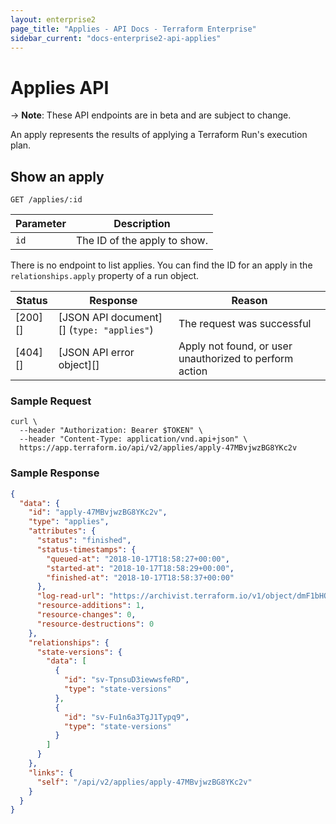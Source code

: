 ```yaml
---
layout: enterprise2
page_title: "Applies - API Docs - Terraform Enterprise"
sidebar_current: "docs-enterprise2-api-applies"
---
```


# Applies API

-> **Note**: These API endpoints are in beta and are subject to change.

An apply represents the results of applying a Terraform Run's execution plan.

## Show an apply

`GET /applies/:id`

Parameter | Description
----------|------------
`id`      | The ID of the apply to show.

There is no endpoint to list applies. You can find the ID for an apply in the
`relationships.apply` property of a run object.

Status  | Response                                  | Reason
--------|-------------------------------------------|-------
[200][] | [JSON API document][] (`type: "applies"`) | The request was successful
[404][] | [JSON API error object][]                 | Apply not found, or user unauthorized to perform action

### Sample Request

```shell
curl \
  --header "Authorization: Bearer $TOKEN" \
  --header "Content-Type: application/vnd.api+json" \
  https://app.terraform.io/api/v2/applies/apply-47MBvjwzBG8YKc2v
```

### Sample Response

```json
{
  "data": {
    "id": "apply-47MBvjwzBG8YKc2v",
    "type": "applies",
    "attributes": {
      "status": "finished",
      "status-timestamps": {
        "queued-at": "2018-10-17T18:58:27+00:00",
        "started-at": "2018-10-17T18:58:29+00:00",
        "finished-at": "2018-10-17T18:58:37+00:00"
      },
      "log-read-url": "https://archivist.terraform.io/v1/object/dmF1bHQ6djE6OFA1eEdlSFVHRSs4YUcwaW83a1dRRDA0U2E3T3FiWk1HM2NyQlNtcS9JS1hHN3dmTXJmaFhEYTlHdTF1ZlgxZ2wzVC9kVTlNcjRPOEJkK050VFI3U3dvS2ZuaUhFSGpVenJVUFYzSFVZQ1VZYno3T3UyYjdDRVRPRE5pbWJDVTIrNllQTENyTndYd1Y0ak1DL1dPVlN1VlNxKzYzbWlIcnJPa2dRRkJZZGtFeTNiaU84YlZ4QWs2QzlLY3VJb3lmWlIrajF4a1hYZTlsWnFYemRkL2pNOG9Zc0ZDakdVMCtURUE3dDNMODRsRnY4cWl1dUN5dUVuUzdnZzFwL3BNeHlwbXNXZWRrUDhXdzhGNnF4c3dqaXlZS29oL3FKakI5dm9uYU5ZKzAybnloREdnQ3J2Rk5WMlBJemZQTg",
      "resource-additions": 1,
      "resource-changes": 0,
      "resource-destructions": 0
    },
    "relationships": {
      "state-versions": {
        "data": [
          {
            "id": "sv-TpnsuD3iewwsfeRD",
            "type": "state-versions"
          },
          {
            "id": "sv-Fu1n6a3TgJ1Typq9",
            "type": "state-versions"
          }
        ]
      }
    },
    "links": {
      "self": "/api/v2/applies/apply-47MBvjwzBG8YKc2v"
    }
  }
}
```

